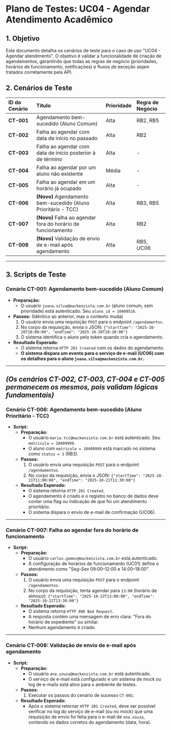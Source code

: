 # Plano de Testes: UC04 - Agendar Atendimento Acadêmico

## 1. Objetivo

Este documento detalha os cenários de teste para o caso de uso "UC04 - Agendar atendimento". O objetivo é validar a funcionalidade de criação de agendamentos, garantindo que todas as regras de negócio (prioridades, horários de funcionamento, notificações) e fluxos de exceção sejam tratados corretamente pela API.

## 2. Cenários de Teste

| ID do Cenário | Título                                | Prioridade | Regra de Negócio |
| :------------ | :------------------------------------ | :--------- | :--------------- |
| **CT-001** | Agendamento bem-sucedido (Aluno Comum) | Alta       | RB2, RB5         |
| **CT-002** | Falha ao agendar com data de início no passado | Alta       | RB2              |
| **CT-003** | Falha ao agendar com data de início posterior à de término | Alta       | -                |
| **CT-004** | Falha ao agendar por um aluno não existente | Média      | -                |
| **CT-005** | Falha ao agendar em um horário já ocupado | Alta       | -                |
| **CT-006** | **(Novo)** Agendamento bem-sucedido (Aluno Prioritário - TCC) | Alta       | RB3, RB5         |
| **CT-007** | **(Novo)** Falha ao agendar fora do horário de funcionamento | Alta       | RB2              |
| **CT-008** | **(Novo)** Validação de envio de e-mail após agendamento | Alta       | RB5, UC06        |

---

## 3. Scripts de Teste

### **Cenário CT-001: Agendamento bem-sucedido (Aluno Comum)**
* **Preparação:**
    * O usuário `joana.silva@mackenzista.com.br` (aluno comum, sem prioridade) está autenticado. Seu `aluno_id = 10409516`.
* **Passos:** (Idêntico ao anterior, mas o contexto muda)
    1.  O usuário envia uma requisição `POST` para o endpoint `/agendamentos`.
    2.  No corpo da requisição, envia o JSON: `{"startTime": "2025-10-20T10:00:00", "endTime": "2025-10-20T10:30:00"}`
    3.  O sistema identifica o aluno pelo token quando cria o agendamento.
* **Resultado Esperado:**
    * O sistema retorna `HTTP 201 Created` com os dados do agendamento.
    * **O sistema dispara um evento para o serviço de e-mail (UC06) com os detalhes para o aluno `joana.silva@mackenzista.com.br`.**

---
*(Os cenários CT-002, CT-003, CT-004 e CT-005 permanecem os mesmos, pois validam lógicas fundamentais)*
---

### **Cenário CT-006: Agendamento bem-sucedido (Aluno Prioritário - TCC)**
* **Script:**
    * **Preparação:**
        * O usuário `maria.tcc@mackenzista.com.br` está autenticado. Seu `matricula = 10409999`.
        * O aluno com `matricula = 10409999` está marcado no sistema como `status = 3` (RB3).
    * **Passos:**
        1.  O usuário envia uma requisição `POST` para o endpoint `/agendamentos`.
        2.  No corpo da requisição, envia o JSON: `{"startTime": "2025-10-21T11:00:00", "endTime": "2025-10-21T11:30:00"}`
    * **Resultado Esperado:**
        * O sistema retorna `HTTP 201 Created`.
        * O agendamento é criado e o registro no banco de dados deve conter uma flag ou indicação de que foi um atendimento prioritário.
        * O sistema dispara o envio de e-mail de confirmação (UC06).

---

### **Cenário CT-007: Falha ao agendar fora do horário de funcionamento**
* **Script:**
    * **Preparação:**
        * O usuário `carlos.gomes@mackenzista.com.br` está autenticado.
        * A configuração de horários de funcionamento (UC01) define o atendimento como "Seg–Sex 09:00–12:00 e 14:00–18:00".
    * **Passos:**
        1.  O usuário envia uma requisição `POST` para o endpoint `/agendamentos`.
        2.  No corpo da requisição, tenta agendar para `13:00` (horário de almoço): `{"startTime": "2025-10-22T13:00:00", "endTime": "2025-10-22T13:30:00"}`
    * **Resultado Esperado:**
        * O sistema retorna `HTTP 400 Bad Request`.
        * A resposta contém uma mensagem de erro clara: "Fora do horário de expediente" ou similar.
        * Nenhum agendamento é criado.

---

### **Cenário CT-008: Validação de envio de e-mail após agendamento**
* **Script:**
    * **Preparação:**
        * O usuário `ana.souza@mackenzista.com.br` está autenticado.
        * O serviço de e-mail está configurado e um sistema de mock ou log de e-mails está ativo para o ambiente de testes.
    * **Passos:**
        1.  Executar os passos do cenário de sucesso `CT-001`.
    * **Resultado Esperado:**
        * Após o sistema retornar `HTTP 201 Created`, deve ser possível verificar no log do serviço de e-mail (ou no mock) que uma requisição de envio foi feita para o e-mail de `ana.souza`, contendo os dados corretos do agendamento (data, hora).
